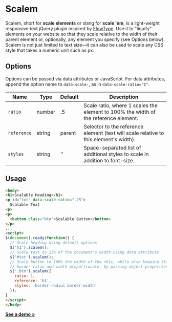 Scalem
======

Scalem, short for __scale elements__ or slang for __scale 'em__, is a light-weight responsive text jQuery plugin inspired by [FlowType](http://simplefocus.com/flowtype/). Use it to "liquify" elements on your website so that they scale relative to the width of their parent element or, optionally, any element you specify (see Options below). Scalem is not just limited to text size&mdash;it can also be used to scale any CSS style that takes a numeric unit such as px.


Options
-------

Options can be passed via data attributes or JavaScript. For data attributes, append the option name to `data-scale-`, as in `data-scale-ratio="1"`.

Name        | Type   | Default | Description
----------- | ------ | ------- | -----------
`ratio`     | number | .5      | Scale ratio, where 1 scales the element to 100% the width of the reference element.
`reference` | string | parent  | Selector to the reference element (text will scale relative to this element's width).
`styles`    | string | ''      | Space-separated list of additional styles to scale in addition to font-size.


Usage
-----

```html
<body>
<h1>Scalable Heading</h1>
<p id="txt" data-scale-ratio=".25">
  Scalable Text
<p>
<p>
  <button class="btn">Scalable Button</button>
</p>
...
<script>
$(document).ready(function() {
  // Scale heading using default options
  $('h1').scalem();
  // Scale text to 25% of the document's width using data attribute
  $('#txt').scalem();
  // Scale button to 100% the width of the <h1>, while also keeping its
  // border ratio and width proportionate, by passing object properties
  $('.btn').scalem({
    ratio: 1,
    reference: 'h1',
    styles: 'border-radius border-width'
  });
}
</script>
</body>
```

[__See a demo &raquo;__](http://thdoan.github.io/scalem/demo.html)
